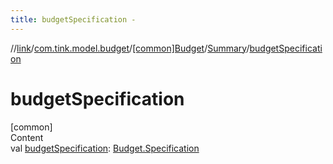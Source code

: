 ```yaml
---
title: budgetSpecification -
---
```

//[link](../../../index.md)/[com.tink.model.budget](../../index.md)/[[common]Budget](../index.md)/[Summary](index.md)/[budgetSpecification](budget-specification.md)



# budgetSpecification  
[common]  
Content  
val [budgetSpecification](budget-specification.md): [Budget.Specification](../-specification/index.md)  



